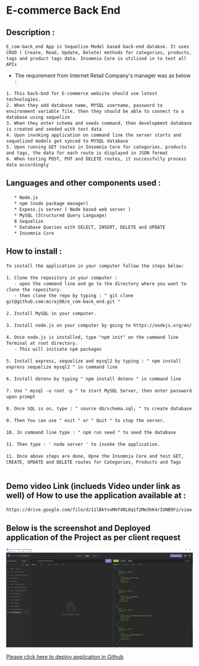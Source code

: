 # E-commerce Back End 


## Description :
```
E_com-back_end App is Sequelize Model based back-end databse. It uses CRUD ( Create, Read, Update, Delete) methods for categories, products, tags and product tags data. Insomnia Core is utilized in to test all APIs 
```

* The requirement from Internet Retail Company's manager was as below :
```
1. This back-bnd for E-commerce website should use latest technologies.
2. When they add database name, MYSQL username, password to environment variable file, then they should be able to connect to a database using sequelize 
3. When they enter schema and seeds command, then development database is created and seeded with test data
4. Upon invoking application on command line the server starts and sequelized models get synced to MYSQL database
5. Upon running GET routes in Insomnia Core for categories, products and tags, the data for each route is displayed in JSON format
6. When testing POST, PUT and DELETE routes, it successfully process data accordingly
```

## Languages and other components used : 
```
   * Node.js 
   * npm (node package manager) 
   * Expess.js server ( Node based web server ) 
   * MySQL (Structured Query Language)
   8 Sequelize 
   * Database Queries with SELECT, INSERT, DELETE and UPDATE 
   * Insomnia Core
```

## How to install : 
 ```
 To install the application in your computer follow the steps below: 

 1. Clone the repository in your computer :
    - open the command line and go to the directory where you want to clone the repository.
    - then clone the repo by typing : " git clone git@github.com:miraj00/e_com-back_end.git "

 2. Install MySQL in your computer. 

 3. Install node.js on your computer by going to https://nodejs.org/en/  
  
 4. Once node.js is installed, type "npm init" on the cammand line Terminal at root directory.
    - This will initiate npm packages

 5. Install express, sequelize and mysql2 by typing : " npm install express sequelize mysql2 " in command line

 6. Install dotenv by typing " npm install dotenv " in command line

 7. Use " mysql -u root -p " to start MySQL Server, then enter password upon prompt 

 8. Once SQL is on, type : " source db/schema.sql; " to create database 

 9. Then You can use " exit " or " Quit " to stop the server.

 10. In command line type : " npm run seed " to seed the database 

 11. Then type : ' node server ' to invoke the application.

 11. Once above steps are done, Opne the Insomnia Core and test GET, CREATE, UPDATE and DELETE routes for Categories, Products and Tags


```
## Demo video Link (inclueds Video under link as well) of How to use the application available at  : 
```
https://drive.google.com/file/d/11lBkYvoMmT4RL0q1f2Mm3hK4rIUNB9Fz/view

```



## Below is the screenshot and Deployed application of the Project as per client request ## 

![Screenshot of web page](./public/assets/images/screenshot.JPG)


[Please click here to deploy application in Github](https://github.com/miraj00/e_com-back_end)



